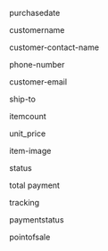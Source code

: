 

purchasedate 

customername

customer-contact-name

phone-number

customer-email

ship-to

itemcount

unit_price

item-image

status

total payment

tracking

paymentstatus

pointofsale